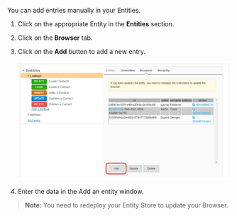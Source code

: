 You can add entries manually in your Entities.

1. Click on the appropriate Entity in the **Entities** section.
2. Click on the **Browser** tab.
3. Click on the **Add** button to add a new entry.

	![Add](images/06.jpg "Add")

4. Enter the data in the Add an entity window.

 > **Note:** You need to redeploy your Entity Store to update your Browser.
